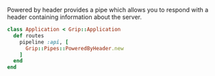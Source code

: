 Powered by header provides a pipe which allows you to respond with a header containing information about the server.

```ruby
class Application < Grip::Application
  def routes
    pipeline :api, [
      Grip::Pipes::PoweredByHeader.new
    ]
  end
end
```

